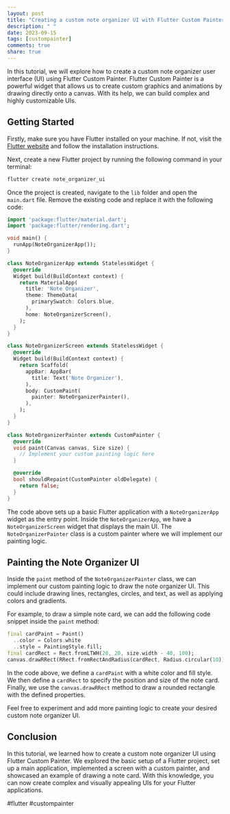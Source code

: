 ```yaml
---
layout: post
title: "Creating a custom note organizer UI with Flutter Custom Painter"
description: " "
date: 2023-09-15
tags: [custompainter]
comments: true
share: true
---
```


In this tutorial, we will explore how to create a custom note organizer user interface (UI) using Flutter Custom Painter. Flutter Custom Painter is a powerful widget that allows us to create custom graphics and animations by drawing directly onto a canvas. With its help, we can build complex and highly customizable UIs.

## Getting Started

Firstly, make sure you have Flutter installed on your machine. If not, visit the [Flutter website](https://flutter.dev) and follow the installation instructions.

Next, create a new Flutter project by running the following command in your terminal:

```bash
flutter create note_organizer_ui
```

Once the project is created, navigate to the `lib` folder and open the `main.dart` file. Remove the existing code and replace it with the following code:

```dart
import 'package:flutter/material.dart';
import 'package:flutter/rendering.dart';

void main() {
  runApp(NoteOrganizerApp());
}

class NoteOrganizerApp extends StatelessWidget {
  @override
  Widget build(BuildContext context) {
    return MaterialApp(
      title: 'Note Organizer',
      theme: ThemeData(
        primarySwatch: Colors.blue,
      ),
      home: NoteOrganizerScreen(),
    );
  }
}

class NoteOrganizerScreen extends StatelessWidget {
  @override
  Widget build(BuildContext context) {
    return Scaffold(
      appBar: AppBar(
        title: Text('Note Organizer'),
      ),
      body: CustomPaint(
        painter: NoteOrganizerPainter(),
      ),
    );
  }
}

class NoteOrganizerPainter extends CustomPainter {
  @override
  void paint(Canvas canvas, Size size) {
    // Implement your custom painting logic here
  }

  @override
  bool shouldRepaint(CustomPainter oldDelegate) {
    return false;
  }
}
```

The code above sets up a basic Flutter application with a `NoteOrganizerApp` widget as the entry point. Inside the `NoteOrganizerApp`, we have a `NoteOrganizerScreen` widget that displays the main UI. The `NoteOrganizerPainter` class is a custom painter where we will implement our painting logic.

## Painting the Note Organizer UI

Inside the `paint` method of the `NoteOrganizerPainter` class, we can implement our custom painting logic to draw the note organizer UI. This could include drawing lines, rectangles, circles, and text, as well as applying colors and gradients.

For example, to draw a simple note card, we can add the following code snippet inside the `paint` method:

```dart
final cardPaint = Paint()
  ..color = Colors.white
  ..style = PaintingStyle.fill;
final cardRect = Rect.fromLTWH(20, 20, size.width - 40, 100);
canvas.drawRRect(RRect.fromRectAndRadius(cardRect, Radius.circular(10)), cardPaint);
```

In the code above, we define a `cardPaint` with a white color and fill style. We then define a `cardRect` to specify the position and size of the note card. Finally, we use the `canvas.drawRRect` method to draw a rounded rectangle with the defined properties.

Feel free to experiment and add more painting logic to create your desired custom note organizer UI.

## Conclusion

In this tutorial, we learned how to create a custom note organizer UI using Flutter Custom Painter. We explored the basic setup of a Flutter project, set up a main application, implemented a screen with a custom painter, and showcased an example of drawing a note card. With this knowledge, you can now create complex and visually appealing UIs for your Flutter applications.

#flutter #custompainter
